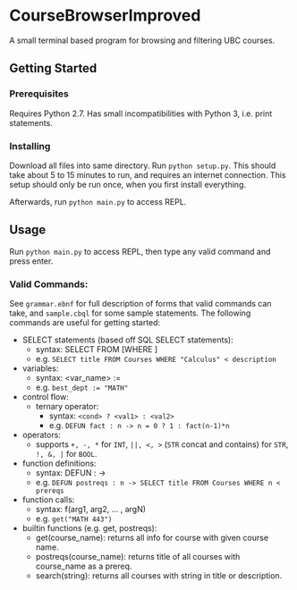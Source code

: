 # CourseBrowserImproved
A small terminal based program for browsing and filtering UBC courses.
## Getting Started
### Prerequisites
Requires Python 2.7. Has small incompatibilities with Python 3, i.e. print statements.
### Installing
Download all files into same directory. Run `python setup.py`. 
This should take about 5 to 15 minutes to run, and requires an internet connection.
This setup should only be run once, when you first install everything.

Afterwards, run `python main.py` to access REPL.
## Usage
Run `python main.py` to access REPL, then type any valid command and press enter.
### Valid Commands: 
See `grammar.ebnf` for full description of forms that valid commands can take, and `sample.cbql` for some sample statements.
The following commands are useful for getting started:
* SELECT statements (based off SQL SELECT statements):
    - syntax: SELECT <fields> FROM <db> [WHERE <cond>]
    - e.g. `SELECT title FROM Courses WHERE "Calculus" < description`
* variables:
    - syntax: <var_name> := <val>
    - e.g. `best_dept := "MATH"`
* control flow:
    - ternary operator:
        - syntax: `<cond> ? <val1> : <val2>`
        - e.g. `DEFUN fact : n -> n = 0 ? 1 : fact(n-1)*n`
* operators:
    - supports `+, -, *` for `INT`, `||, <, >` (`STR` concat and contains) for `STR`, `!, &, |` for `BOOL`.
* function definitions:
    - syntax: DEFUN <name> : <params> -> <body>
    - e.g. `DEFUN postreqs : n -> SELECT title FROM Courses WHERE n < prereqs`
* function calls:
    - syntax: f(arg1, arg2, ... , argN)
    - e.g. `get("MATH 443")`
* builtin functions (e.g. get, postreqs):
   - get(course_name): returns all info for course with given course name.
   - postreqs(course_name): returns title of all courses with course_name as a prereq.
   - search(string): returns all courses with string in title or description.
